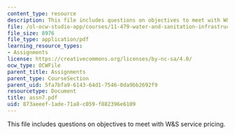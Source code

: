 ```yaml
---
content_type: resource
description: This file includes questions on objectives to meet with W&S service pricing.
file: /ol-ocw-studio-app/courses/11-479-water-and-sanitation-infrastructure-planning-in-developing-countries-spring-2005/873aeeef1ade71a8c059f882396e6109_assn7.pdf
file_size: 8976
file_type: application/pdf
learning_resource_types:
- Assignments
license: https://creativecommons.org/licenses/by-nc-sa/4.0/
ocw_type: OCWFile
parent_title: Assignments
parent_type: CourseSection
parent_uid: 5fa7bfa9-6143-64d1-7546-0da9bb2692f9
resourcetype: Document
title: assn7.pdf
uid: 873aeeef-1ade-71a8-c059-f882396e6109
---
```

This file includes questions on objectives to meet with W&S service pricing.